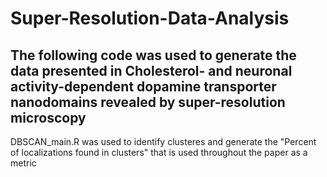 # Super-Resolution-Data-Analysis
## The following code was used to generate the data presented in Cholesterol- and neuronal activity-dependent dopamine transporter nanodomains revealed by super-resolution microscopy

DBSCAN_main.R was used to identify clusteres and generate the "Percent of localizations found in clusters" that is used throughout the paper as a metric

